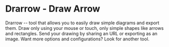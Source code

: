 # Drarrow - Draw Arrow
Drarrow -- tool that allows you to easily draw simple diagrams and export them. Draw only using your mouse or touch, only simple shapes like arrows and rectangles. Send your drawing by sharing an URL or exporting as an image.
Want more options and configurations? Look for another tool. 
